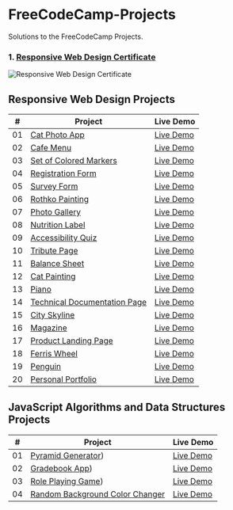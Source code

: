 # FreeCodeCamp-Projects

Solutions to the FreeCodeCamp Projects.
### 1. [Responsive Web Design Certificate](https://www.freecodecamp.org/certification/Abhishek_Soren/responsive-web-design "Responsive Web Design Certificate")
![Responsive Web Design Certificate](https://github.com/Abhishek-Soren/Free_Code_Camp-Projects/assets/57648842/c34f0aa0-de83-4f7d-9873-cc8ab0fa2fe8)


## Responsive Web Design Projects

|  #  | Project                                                                                                     | Live Demo                                                                             |
| :-: | ----------------------------------------------------------------------------------------------------------- | ------------------------------------------------------------------------------------- |
| 01  | [Cat Photo App](https://github.com/Abhishek-Soren/Free_Code_Camp-Projects/tree/main/Responsive%20Web%20Design/1.%20cat%20photo%20app)                     | [Live Demo](https://cat-photo-app-new.netlify.app)                                    |
| 02  | [Cafe Menu](https://github.com/Abhishek-Soren/Free_Code_Camp-Projects/tree/main/Responsive%20Web%20Design/2.%20cafe%20menu)                                   | [Live Demo](https://cafe-menu-new.netlify.app)                                        |
| 03  | [Set of Colored Markers](https://github.com/Abhishek-Soren/Free_Code_Camp-Projects/tree/main/Responsive%20Web%20Design/3.%20set%20of%20colored%20markers) | [Live Demo](https://set-of-colored-markers-new.netlify.app)                           |
| 04  | [Registration Form](https://github.com/Abhishek-Soren/Free_Code_Camp-Projects/tree/main/Responsive%20Web%20Design/4.%20registration%20form)                 | [Live Demo](https://registration-form-new.netlify.app)                                |
| 05  | [Survey Form](https://github.com/Abhishek-Soren/Free_Code_Camp-Projects/tree/main/Responsive%20Web%20Design/5.%20survey%20form)                    | [Live Demo](https://survey-form-new-abhishek-soren.netlify.app)                       |
| 06  | [Rothko Painting](https://github.com/Abhishek-Soren/Free_Code_Camp-Projects/tree/main/Responsive%20Web%20Design/6.%20rothko%20painting)                     | [Live Demo](https://rothiko-painting.netlify.app)                                     |
| 07  | [Photo Gallery](https://github.com/Abhishek-Soren/Free_Code_Camp-Projects/tree/main/Responsive%20Web%20Design/7.%20photo%20gallery)                  | [Live Demo](https://cat-photo-gallery-new.netlify.app)                                |
| 08  | [Nutrition Label](https://github.com/Abhishek-Soren/Free_Code_Camp-Projects/tree/main/Responsive%20Web%20Design/8.%20nutrition%20label)                        | [Live Demo](https://nutrition-label-new.netlify.app)                                  |
| 09  | [Accessibility Quiz](https://github.com/Abhishek-Soren/Free_Code_Camp-Projects/tree/main/Responsive%20Web%20Design/9.%20accessibiltiy%20quiz)   | [Live Demo](https://accessibility-quiz-abhishek.netlify.app)                          |
| 10  | [Tribute Page](https://github.com/Abhishek-Soren/Free_Code_Camp-Projects/tree/main/Responsive%20Web%20Design/10.%20tribute%20page)                            | [Live Demo](https://tribute-page-abhishek-soren.netlify.app/)                         |
| 11  | [Balance Sheet](https://github.com/Abhishek-Soren/Free_Code_Camp-Projects/tree/main/Responsive%20Web%20Design/11.%20balance%20sheet)                             | [Live Demo](https://balance-sheet-new.netlify.app)                                    |
| 12  | [Cat Painting](https://github.com/Abhishek-Soren/Free_Code_Camp-Projects/tree/main/Responsive%20Web%20Design/12.%20cat%20painting)                        | [Live Demo](https://cat-painitng.netlify.app/)                                        |
| 13  | [Piano](https://github.com/Abhishek-Soren/Free_Code_Camp-Projects/tree/main/Responsive%20Web%20Design/13.%20piano)              | [Live Demo](https://piano-abhishek-soren.netlify.app/)                                |
| 14  | [Technical Documentation Page](https://github.com/Abhishek-Soren/Free_Code_Camp-Projects/tree/main/Responsive%20Web%20Design/14.%20technical%20documentation%20page) | [Live Demo](https://technical-documentation-abhishek-sore.netlify.app/)              |
| 15  | [City Skyline](https://github.com/Abhishek-Soren/Free_Code_Camp-Projects/tree/main/Responsive%20Web%20Design/15.%20city%20skyline) | [Live Demo](https://city-skyline-abhishek-soren.netlify.app/)                        |
| 16  | [Magazine](https://github.com/Abhishek-Soren/Free_Code_Camp-Projects/tree/main/Responsive%20Web%20Design/16.%20magazine)                          | [Live Demo](https://magazine-abhishek-soren.netlify.app/)                             |
| 17  | [Product Landing Page](https://github.com/Abhishek-Soren/Free_Code_Camp-Projects/tree/main/Responsive%20Web%20Design/17.%20product%20landing%20page) | [Live Demo](https://product-landing-page-abhi.netlify.app/)                          |
| 18  | [Ferris Wheel](https://github.com/Abhishek-Soren/Free_Code_Camp-Projects/tree/main/Responsive%20Web%20Design/18.%20ferris%20wheel)                             | [Live Demo](https://ferris-wheel-new.netlify.app/)                                    |
| 19  | [Penguin](https://github.com/Abhishek-Soren/Free_Code_Camp-Projects/tree/main/Responsive%20Web%20Design/19.%20penguin)               | [Live Demo](https://penguin-abhi.netlify.app/)                                        |
| 20  | [Personal Portfolio](https://github.com/Abhishek-Soren/Free_Code_Camp-Projects/tree/main/Responsive%20Web%20Design/20.%20personal%20portfolio)        | [Live Demo](https://personal-portfolio-abhishek.netlify.app/)                         |


## JavaScript Algorithms and Data Structures Projects

|  #  | Project                                                                                                     | Live Demo                                                                             |
| :-: | ----------------------------------------------------------------------------------------------------------- | ------------------------------------------------------------------------------------- |
| 01  | [Pyramid Generator](https://github.com/Abhishek-Soren/Free_Code_Camp-Projects/tree/main/JavaScript%20Algorithms%20and%20Data%20Structures/1.%20pyramid%20generator))            | [Live Demo](https://pyramid-generator.netlify.app)                                    |
| 02  | [Gradebook App](https://github.com/Abhishek-Soren/Free_Code_Camp-Projects/tree/main/JavaScript%20Algorithms%20and%20Data%20Structures/2.%20gradebook%20app))      | [Live Demo](https://gradebook-app.netlify.app)                                        |
| 03  | [Role Playing Game](https://github.com/Abhishek-Soren/Free_Code_Camp-Projects/tree/main/JavaScript%20Algorithms%20and%20Data%20Structures/3.%20role%20playing%20game)) | [Live Demo](https://role-playing-game-abhishke-soren.netlify.app/)                     |
| 04  | [Random Background Color Changer](https://github.com/Abhishek-Soren/Free_Code_Camp-Projects/tree/main/JavaScript%20Algorithms%20and%20Data%20Structures/4.%20random%20background%20color%20changer) | [Live Demo](https://random-background-color-changer-abhi.netlify.app/) |

